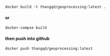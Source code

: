`docker build -t thangqd/geoprocessing:latest .`
#### or 
`docker-compse build`
#### then push into github 
`docker push thangqd/geoprocessing:latest `